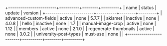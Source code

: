+------------------------+----------+--------+---------+
| name                   | status   | update | version |
+------------------------+----------+--------+---------+
| advanced-custom-fields | active   | none   | 5.7.7   |
| akismet                | inactive | none   | 4.0.8   |
| hello                  | inactive | none   | 1.7     |
| manual-image-crop      | active   | none   | 1.12    |
| members                | active   | none   | 2.1.0   |
| regenerate-thumbnails  | active   | none   | 3.0.2   |
| university-post-types  | must-use | none   |         |
+------------------------+----------+--------+---------+
